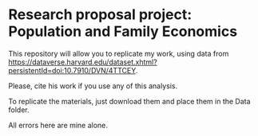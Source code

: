 # Research proposal project: Population and Family Economics


This repository will allow you to replicate my work, using data from https://dataverse.harvard.edu/dataset.xhtml?persistentId=doi:10.7910/DVN/4TTCEY.


Please, cite his work if you use any of this analysis. 


To replicate the materials, just download them and place them in the Data folder.

All errors here are mine alone.
